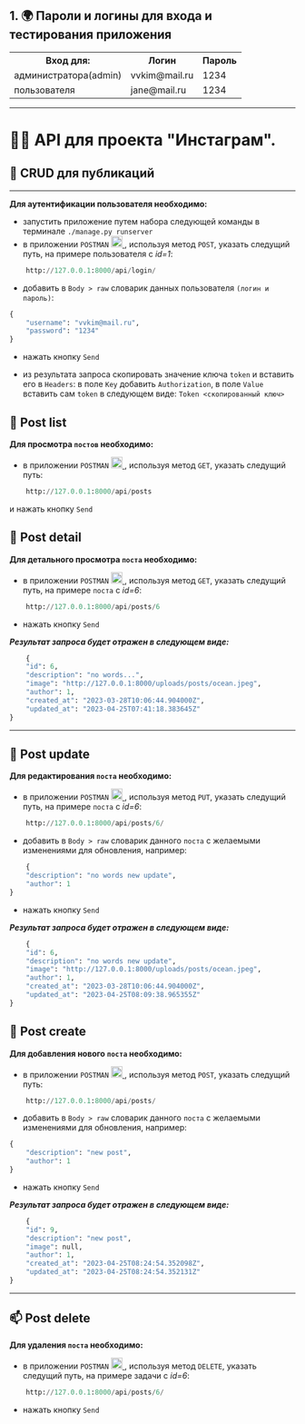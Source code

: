 ## 1. 🌍 Пароли и логины для входа и тестирования приложения

<table>
    <tr>
        <th>Вход для:</th>
        <th>Логин</th>
        <th>Пароль</th>
    </tr>
    <tr>
        <td>администратора(admin)</td>
        <td>vvkim@mail.ru</td>
        <td>1234</td>
    </tr>
    <tr>
        <td>пользователя</td>
        <td>jane@mail.ru</td>
        <td>1234</td>
    </tr>
</table>

---

 # 🧑‍💻 API для проекта "Инстаграм". 

 ## 📃 CRUD для публикаций
---

 **Для аутентификации пользователя необходимо:**

 *  запустить приложение путем набора следующей команды в терминале `./manage.py runserver`
 *  в приложении `POSTMAN` 
  <a href="https://www.postman.com/" target="_blank" rel="noreferrer"> <img src="https://www.svgrepo.com/show/354202/postman-icon.svg" alt="postman" width="20" height="20"/> </a> , используя метод `POST`, указать следущий путь, на примере пользователя с *id=1*: 
  
```python
    http://127.0.0.1:8000/api/login/
```

*  добавить в `Body > raw` словарик данных пользователя `(логин и пароль)`: 

```python
{  
    "username": "vvkim@mail.ru",  
    "password": "1234"  
}
```

* нажать кнопку `Send`

* из результата запроса скопировать значение ключа `token` и вставить его в 
`Headers`: в поле `Key` добавить `Authorization`, в поле `Value` вставить сам `token` в следующем виде: `Token <скопированный ключ>`


## 📝 Post list
 **Для просмотра `постов` необходимо:**
* в приложении `POSTMAN` 
  <a href="https://www.postman.com/" target="_blank" rel="noreferrer"> <img src="https://www.svgrepo.com/show/354202/postman-icon.svg" alt="postman" width="20" height="20"/> </a> , используя метод `GET`, указать следущий путь: 
  
```python
    http://127.0.0.1:8000/api/posts
```

и нажать кнопку `Send`

## 📝 Post detail

**Для детального просмотра `поста` необходимо:**

 * в приложении `POSTMAN` <a href="https://www.postman.com/" target="_blank" rel="noreferrer"> <img src="https://www.svgrepo.com/show/354202/postman-icon.svg" alt="postman" width="20" height="20"/> </a>, используя метод `GET`, указать следущий путь, на примере `поста` с *id=6*: 

```python
    http://127.0.0.1:8000/api/posts/6
```
 * нажать кнопку `Send`

***Результат запроса будет отражен в следующем виде:***

```python
    {
    "id": 6,
    "description": "no words...",
    "image": "http://127.0.0.1:8000/uploads/posts/ocean.jpeg",
    "author": 1,
    "created_at": "2023-03-28T10:06:44.904000Z",
    "updated_at": "2023-04-25T07:41:18.383645Z"
}
```

---
## 📝 Post update

**Для редактирования `поста` необходимо:**

 *  в приложении `POSTMAN` <a href="https://www.postman.com/" target="_blank" rel="noreferrer"> <img src="https://www.svgrepo.com/show/354202/postman-icon.svg" alt="postman" width="20" height="20"/> </a>, используя метод `PUT`, указать следущий путь, на примере `поста` с *id=6*:
  
```python 
    http://127.0.0.1:8000/api/posts/6/
```

 *  добавить в `Body > raw` словарик данного `поста` с желаемыми изменениями для обновления, например: 

```python
    {  
    "description": "no words new update",
    "author": 1
} 
```

 * нажать кнопку `Send`
  
***Результат запроса будет отражен в следующем виде:***

```python
    {
    "id": 6,
    "description": "no words new update",
    "image": "http://127.0.0.1:8000/uploads/posts/ocean.jpeg",
    "author": 1,
    "created_at": "2023-03-28T10:06:44.904000Z",
    "updated_at": "2023-04-25T08:09:38.965355Z"
}
```

## 📝 Post create

**Для добавления нового `поста` необходимо:**

 * в приложении `POSTMAN` <a href="https://www.postman.com/" target="_blank" rel="noreferrer"> <img src="https://www.svgrepo.com/show/354202/postman-icon.svg" alt="postman" width="20" height="20"/> </a>, используя метод `POST`, указать следущий путь: 

```python
    http://127.0.0.1:8000/api/posts/
```

*  добавить в `Body > raw` словарик данного `поста` с желаемыми изменениями для обновления, например: 

```python
{  
    "description": "new post",
    "author": 1
}  
```

 * нажать кнопку `Send`

 ***Результат запроса будет отражен в следующем виде:***

```python
    {
    "id": 9,
    "description": "new post",
    "image": null,
    "author": 1,
    "created_at": "2023-04-25T08:24:54.352098Z",
    "updated_at": "2023-04-25T08:24:54.352131Z"
}
```


---
## 📫 Post delete

**Для удаления `поста` необходимо:**

 *  в приложении `POSTMAN` <a href="https://www.postman.com/" target="_blank" rel="noreferrer"> <img src="https://www.svgrepo.com/show/354202/postman-icon.svg" alt="postman" width="20" height="20"/> </a>, используя метод `DELETE`, указать следущий путь, на примере задачи с *id=6*: 
  
```python
    http://127.0.0.1:8000/api/posts/6/
```

 * нажать кнопку `Send`



















